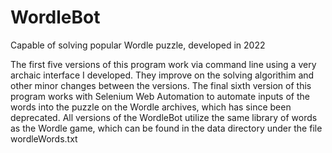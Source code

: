 # WordleBot
Capable of solving popular Wordle puzzle, developed in 2022

The first five versions of this program work via command line using a very archaic interface I developed.  They improve on the solving algorithim and other minor changes between the versions.
The final sixth version of this program works with Selenium Web Automation to automate inputs of the words into the puzzle on the Wordle archives, which has since been deprecated.
All versions of the WordleBot utilize the same library of words as the Wordle game, which can be found in the data directory under the file wordleWords.txt
